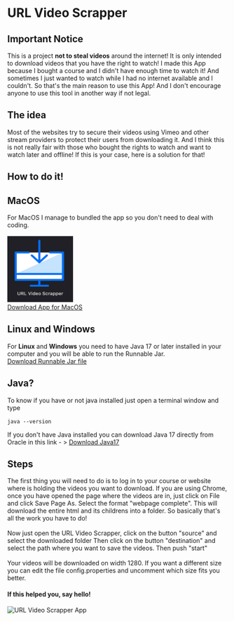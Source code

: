 # URL Video Scrapper

## Important Notice
This is a project **not to steal videos** around the internet! It is only intended to download
videos that you have the right to watch! I made this App because I bought a course and 
I didn't have enough time to watch it! And sometimes I just wanted to watch while I had
no internet available and I couldn't. So that's the main reason to use this App! 
And I don't encourage anyone to use this tool in another way if not legal.

## The idea 
Most of the websites try to secure their videos using Vimeo and other stream providers
to protect their users from downloading it. And I think this is not really fair with those
who bought the rights to watch and want to watch later and offline! If this is your case, here is a solution for that!

## How to do it!
## **MacOS**
For MacOS I manage to bundled the app so you don't need to deal with coding.<br><br>
<a href="https://github.com/rcastrucci/URLVideoScrapper/blob/main/Bundled%20App/URLScrapper_macos_1_0.dmg">
<img src="https://github.com/rcastrucci/URLVideoScrapper/blob/main/Bundled%20App/URLScrapper%20App.png" width="150" height="150"/>
</a><br>
[Download App for MacOS](https://github.com/rcastrucci/URLVideoScrapper/blob/main/Bundled%20App/URLScrapper_macos_1_0.dmg)

## **Linux and Windows**
For **Linux** and **Windows** you need to have Java 17 or later installed in your computer and you will be able to run the Runnable Jar.<br>
[Download Runnable Jar file](https://github.com/rcastrucci/URLVideoScrapper/blob/main/Runnable%20Jar/URLScrapper.jar)

## Java?
To know if you have or not java installed just open a terminal window and type

    java --version

If you don't have Java installed you can download Java 17 directly from Oracle in this link - > [Download Java17](https://www.oracle.com/java/technologies/javase/jdk17-archive-downloads.html)

## Steps
The first thing you will need to do is to log in to your course or website where is holding
the videos you want to download. If you are using Chrome, once you have opened the page
where the videos are in, just click on File and click Save Page As. Select the format 
"webpage complete". This will download the entire html and its childrens into a folder.
So basically that's all the work you have to do!
<br><br>
Now just open the URL Video Scrapper, click on the button "source" and select the downloaded folder 
Then click on the button "destination" and select the path where you want to save the videos. 
Then push "start"
<br><br>
Your videos will be downloaded on width 1280. If you want a different size you can edit the
file config.properties and uncomment which size fits you better.

#### **If this helped you, say hello!**

![URL Video Scrapper App](https://github.com/rcastrucci/URLVideoScrapper/blob/main/Runnable%20Jar/main_screen.png)
